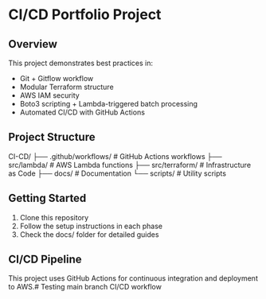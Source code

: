 # CI/CD Portfolio Project

## Overview
This project demonstrates best practices in:
- Git + Gitflow workflow
- Modular Terraform structure
- AWS IAM security
- Boto3 scripting + Lambda-triggered batch processing
- Automated CI/CD with GitHub Actions

## Project Structure
CI-CD/
├── .github/workflows/ # GitHub Actions workflows
├── src/lambda/ # AWS Lambda functions
├── src/terraform/ # Infrastructure as Code
├── docs/ # Documentation
└── scripts/ # Utility scripts


## Getting Started
1. Clone this repository
2. Follow the setup instructions in each phase
3. Check the docs/ folder for detailed guides

## CI/CD Pipeline
This project uses GitHub Actions for continuous integration and deployment to AWS.# Testing main branch CI/CD workflow
